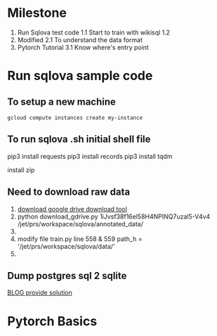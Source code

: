# Milestone
1. Run Sqlova test code
	1.1 Start to train with wikisql
	1.2
2.	 Modified 
	2.1 To understand the data format
3. Pytorch Tutorial
	3.1 Know where's entry point

# Run sqlova sample code
## To setup a new machine
```
gcloud compute instances create my-instance
```
## To run sqlova .sh initial shell file
pip3 install requests
pip3 install records
pip3 install tqdm

install zip

## Need to download raw data

 1. [download google drive download tool](https://medium.com/tinghaochen/how-to-download-files-from-google-drive-through-terminal-4a6802707dbb)
 2. python download_gdrive.py 1iJvsf38f16el58H4NPINQ7uzal5-V4v4 /jet/prs/workspace/sqlova/annotated_data/
 3. 
 4. modify file train.py line 558 & 559 path_h = '/jet/prs/workspace/sqlova/data/'
 5. 
## Dump postgres sql 2 sqlite
[BLOG provide solution](https://manuelvanrijn.nl/blog/2012/01/18/convert-postgresql-to-sqlite/)



# Pytorch Basics
## 
<!--stackedit_data:
eyJoaXN0b3J5IjpbMTM4MTIzNjQ3NywxMjcyNDcxOTI2LC02MT
YwOTQyMTVdfQ==
-->